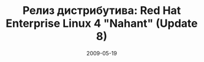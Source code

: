 ---
layout: post
title: "Релиз дистрибутива: Red Hat Enterprise Linux 4 \"Nahant\" (Update 8)"
date: 2009-05-19   
---
